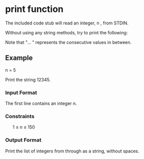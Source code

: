 <!DOCTYPE html>
<html>
<head>
    <meta charset="UTF-8">
</head>
<body>
    <h1>print function</h1>
    <p>The included code stub will read an integer, n , from STDIN.

Without using any string methods, try to print the following:


Note that "... " represents the consecutive values in between.</p>
    
<h2>Example</h2>
    <p>n = 5</p>
    <p>Print the string 12345.</p>

 <h3>Input Format</h3>
    <p>The first line contains an integer n.</p>

<h3>Constraints</h3>
    <ul>
        <p>1 &le; n &le; 150 </p>
    </ul>

 <h3>Output Format</h3>
    <p>Print the list of integers from through as a string, without spaces.</p>
</body>
</html>